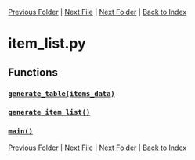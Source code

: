 [Previous Folder](../item_article.md) | [Next File](item_list_animal_part.md) | [Next Folder](../../lists/attachment_list.md) | [Back to Index](../../../index.md)

# item_list.py

## Functions

### [`generate_table(items_data)`](https://github.com/Vaileasys/pz-wiki_parser/blob/main/scripts/items/lists/item_list.py#L14)
### [`generate_item_list()`](https://github.com/Vaileasys/pz-wiki_parser/blob/main/scripts/items/lists/item_list.py#L58)
### [`main()`](https://github.com/Vaileasys/pz-wiki_parser/blob/main/scripts/items/lists/item_list.py#L96)


[Previous Folder](../item_article.md) | [Next File](item_list_animal_part.md) | [Next Folder](../../lists/attachment_list.md) | [Back to Index](../../../index.md)
